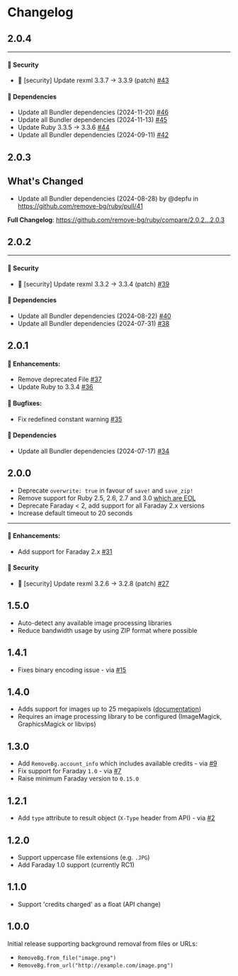 # Changelog

## 2.0.4



---


#### 🚨 Security

- 🚨 [security] Update rexml 3.3.7 → 3.3.9 (patch) [#43](https://github.com/remove-bg/ruby/pull/43)

#### 🔀 Dependencies

- Update all Bundler dependencies (2024-11-20) [#46](https://github.com/remove-bg/ruby/pull/46)
- Update all Bundler dependencies (2024-11-13) [#45](https://github.com/remove-bg/ruby/pull/45)
- Update Ruby 3.3.5 → 3.3.6 [#44](https://github.com/remove-bg/ruby/pull/44)
- Update all Bundler dependencies (2024-09-11) [#42](https://github.com/remove-bg/ruby/pull/42)


## 2.0.3

## What's Changed
* Update all Bundler dependencies (2024-08-28) by @depfu in https://github.com/remove-bg/ruby/pull/41


**Full Changelog**: https://github.com/remove-bg/ruby/compare/2.0.2...2.0.3

## 2.0.2



---


#### 🚨 Security

- 🚨 [security] Update rexml 3.3.2 → 3.3.4 (patch) [#39](https://github.com/remove-bg/ruby/pull/39)

#### 🔀 Dependencies

- Update all Bundler dependencies (2024-08-22) [#40](https://github.com/remove-bg/ruby/pull/40)
- Update all Bundler dependencies (2024-07-31) [#38](https://github.com/remove-bg/ruby/pull/38)


## 2.0.1

#### 🚀 Enhancements:

- Remove deprecated File [#37](https://github.com/remove-bg/ruby/pull/37)
- Update Ruby to 3.3.4 [#36](https://github.com/remove-bg/ruby/pull/36)

#### 🐞 Bugfixes:

- Fix redefined constant warning [#35](https://github.com/remove-bg/ruby/pull/35)

#### 🔀 Dependencies

- Update all Bundler dependencies (2024-07-17) [#34](https://github.com/remove-bg/ruby/pull/34)


## 2.0.0

- Deprecate `overwrite: true` in favour of `save!` and `save_zip!`
- Remove support for Ruby 2.5, 2.6, 2.7 and 3.0 [which are EOL](https://www.ruby-lang.org/en/downloads/branches/)
- Deprecate Faraday < 2, add support for all Faraday 2.x versions
- Increase default timeout to 20 seconds

---


#### 🚀 Enhancements:

- Add support for Faraday 2.x [#31](https://github.com/remove-bg/ruby/pull/31)

#### 🚨 Security

- 🚨 [security] Update rexml 3.2.6 → 3.2.8 (patch) [#27](https://github.com/remove-bg/ruby/pull/27)


## 1.5.0

- Auto-detect any available image processing libraries
- Reduce bandwidth usage by using ZIP format where possible

## 1.4.1

- Fixes binary encoding issue - via [#15](https://github.com/remove-bg/ruby/pull/15)

## 1.4.0

- Adds support for images up to 25 megapixels ([documentation](https://github.com/remove-bg/ruby#processing-images-over-10-megapixels))
- Requires an image processing library to be configured (ImageMagick, GraphicsMagick or libvips)

## 1.3.0

- Add `RemoveBg.account_info` which includes available credits - via [#9](https://github.com/remove-bg/ruby/pull/9)
- Fix support for Faraday `1.0` - via [#7](https://github.com/remove-bg/ruby/pull/7)
- Raise minimum Faraday version to `0.15.0`

## 1.2.1

- Add `type` attribute to result object (`X-Type` header from API) - via [#2](https://github.com/remove-bg/ruby/pull/2)

## 1.2.0

- Support uppercase file extensions (e.g. `.JPG`)
- Add Faraday 1.0 support (currently RC1)

## 1.1.0

- Support 'credits charged' as a float (API change)

## 1.0.0

Initial release supporting background removal from files or URLs:

- `RemoveBg.from_file("image.png")`
- `RemoveBg.from_url("http://example.com/image.png")`
